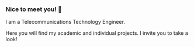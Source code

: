 ### Nice to meet you! 👋
I am a Telecommunications Technology Engineer. 

Here you will find my academic and individual projects. I invite you to take a look!
